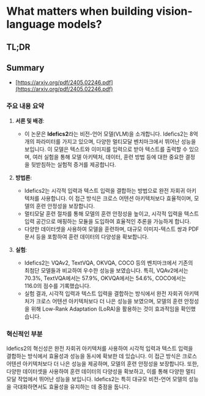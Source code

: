 # What matters when building vision-language models?
## TL;DR
## Summary
- [https://arxiv.org/pdf/2405.02246.pdf](https://arxiv.org/pdf/2405.02246.pdf)

### 주요 내용 요약

1. **서론 및 배경**:
   - 이 논문은 **Idefics2**라는 비전-언어 모델(VLM)을 소개합니다. Idefics2는 8억 개의 파라미터를 가지고 있으며, 다양한 멀티모달 벤치마크에서 뛰어난 성능을 보입니다. 이 모델은 텍스트와 이미지를 입력으로 받아 텍스트를 출력할 수 있으며, 여러 실험을 통해 모델 아키텍처, 데이터, 훈련 방법 등에 대한 중요한 결정을 뒷받침하는 실험적 증거를 제공합니다.

2. **방법론**:
   - Idefics2는 시각적 입력과 텍스트 입력을 결합하는 방법으로 완전 자회귀 아키텍처를 사용합니다. 이 접근 방식은 크로스 어텐션 아키텍처보다 효율적이며, 모델의 훈련 안정성을 보장합니다. 
   - 멀티모달 훈련 절차를 통해 모델의 훈련 안정성을 높이고, 시각적 입력을 텍스트 입력 공간으로 매핑하는 모듈을 도입하여 효율적인 추론을 가능하게 합니다. 
   - 다양한 데이터셋을 사용하여 모델을 훈련하며, 대규모 이미지-텍스트 쌍과 PDF 문서 등을 포함하여 훈련 데이터의 다양성을 확보합니다.

3. **실험**:
   - Idefics2는 VQAv2, TextVQA, OKVQA, COCO 등의 벤치마크에서 기존의 최첨단 모델들과 비교하여 우수한 성능을 보였습니다. 특히, VQAv2에서는 70.3%, TextVQA에서는 57.9%, OKVQA에서는 54.6%, COCO에서는 116.0의 점수를 기록했습니다.
   - 실험 결과, 시각적 입력과 텍스트 입력을 결합하는 방식에서 완전 자회귀 아키텍처가 크로스 어텐션 아키텍처보다 더 나은 성능을 보였으며, 모델의 훈련 안정성을 위해 Low-Rank Adaptation (LoRA)을 활용하는 것이 효과적임을 확인했습니다.

### 혁신적인 부분
Idefics2의 혁신성은 완전 자회귀 아키텍처를 사용하여 시각적 입력과 텍스트 입력을 결합하는 방식에서 효율성과 성능을 동시에 확보한 데 있습니다. 이 접근 방식은 크로스 어텐션 아키텍처보다 더 나은 성능을 제공하며, 모델의 훈련 안정성을 보장합니다. 또한, 다양한 데이터셋을 사용하여 훈련 데이터의 다양성을 확보하고, 이를 통해 다양한 멀티모달 작업에서 뛰어난 성능을 보입니다. Idefics2는 특히 대규모 비전-언어 모델의 성능을 극대화하면서도 효율성을 유지하는 데 중점을 둡니다.